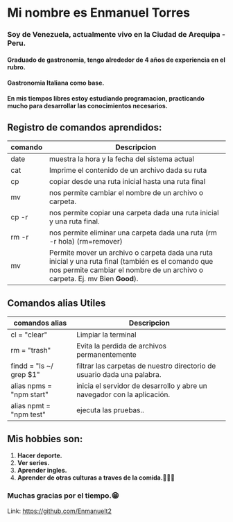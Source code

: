 
# Mi nombre es Enmanuel Torres

### Soy de Venezuela, actualmente vivo en la Ciudad de Arequipa - Peru.
#### Graduado de gastronomia, tengo alrededor de 4 años de experiencia en el rubro.
#### Gastronomia Italiana como base.

**En mis tiempos libres estoy estudiando programacion, practicando mucho para desarrollar las conocimientos necesarios.**

## Registro de comandos aprendidos:

|**comando** |             **Descripcion**                         |
|----------- |--------------------------------------------------|
| date       | muestra la hora y la fecha del sistema actual    |
| cat        | Imprime el contenido de un archivo dada su ruta  | 
| cp         | copiar desde una ruta inicial hasta una ruta final|
| mv         | nos permite cambiar el nombre de un archivo o carpeta.                                                        |
| cp -r       |nos permite copiar una carpeta dada una ruta inicial y una ruta final.
|  rm -r      |nos permite eliminar una carpeta dada una ruta (rm -r hola) (rm=remover)
| mv          | Permite mover un archivo o carpeta dada una ruta inicial y una ruta final (también es el comando que nos permite cambiar el nombre de un archivo o carpeta. Ej. mv Bien **Good**).

## Comandos alias Utiles

|**comandos alias**| **Descripcion**                            |
|-------------------|-------------------------------------------|
| cl = "clear"       | Limpiar la terminal                      |
| rm = "trash"    | Evita la perdida de archivos permanentemente|
| findd = "ls ~/  grep $1" | filtrar las carpetas de nuestro directorio de usuario dada una palabra.                         |
| alias npms = "npm start"| inicia el servidor de desarrollo y abre un navegador con la aplicación.                                 |
| alias npmt = "npm test" |  ejecuta las pruebas..               |

## Mis hobbies son:
1. **Hacer deporte.**
2. **Ver series.**
3. **Aprender ingles.**
4. **Aprender de otras culturas a traves de la comida.🍳🥑🍔**

### Muchas gracias por el tiempo.😁

Link: https://github.com/Enmanuelt2